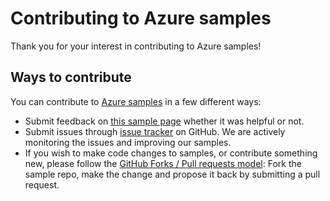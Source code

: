 # Contributing to Azure samples

Thank you for your interest in contributing to Azure samples!

## Ways to contribute

You can contribute to [Azure samples](https://github.com/Azure-Samples/managed-disk-dotnet-create-virtual-machine-using-custom-image) in a few different ways:

- Submit feedback on [this sample page](https://azure.microsoft.com/documentation/samples/managed-disk-dotnet-create-virtual-machine-using-custom-image/) whether it was helpful or not.  
- Submit issues through [issue tracker](https://github.com/Azure-Samples/managed-disk-dotnet-create-virtual-machine-using-custom-image/issues) on GitHub. We are actively monitoring the issues and improving our samples.
- If you wish to make code changes to samples, or contribute something new, please follow the [GitHub Forks / Pull requests model](https://help.github.com/articles/fork-a-repo/): Fork the sample repo, make the change and propose it back by submitting a pull request.